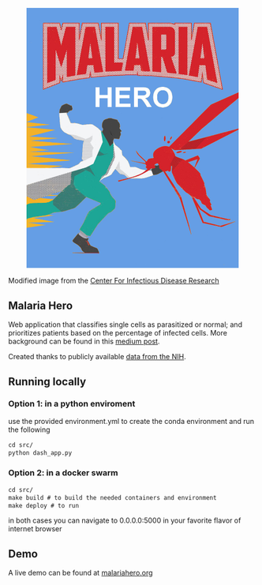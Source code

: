 <p align="center">
  <img src="https://github.com/caticoa3/malaria_hero/blob/master/images/malaria_hero.jpg?raw=true" alt="Malaria Hero"/ width="430">
</p>

Modified image from the [Center For Infectious Disease Research](https://www.cidresearch.org/blog/human-vs-pathogen-the-art-of-battling-infectious-disease)

## Malaria Hero

Web application that classifies single cells as parasitized or normal; and prioritizes patients based on the percentage of infected cells. More background can be found in this [medium post](https://blog.insightdatascience.com/https-blog-insightdatascience-com-malaria-hero-a47d3d5fc4bb).

Created thanks to publicly available [data from the NIH](https://ceb.nlm.nih.gov/repositories/malaria-datasets/).

## Running locally 
### Option 1: in a python enviroment
use the provided environment.yml to create the conda environment and run the following
```
cd src/
python dash_app.py 
```

### Option 2: in a docker swarm
```
cd src/
make build # to build the needed containers and environment
make deploy # to run
```

in both cases you can navigate to 0.0.0.0:5000 in your favorite flavor of internet browser

## Demo
A live demo can be found at [malariahero.org](http://malariahero.org)
